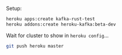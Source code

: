 Setup:

```bash
heroku apps:create kafka-rust-test
heroku addons:create heroku-kafka:beta-dev
```

Wait for cluster to show in `heroku config`...

```bash
git push heroku master
```
